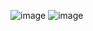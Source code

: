 ![image](https://user-images.githubusercontent.com/96706849/168430439-61b9013b-ec44-4dc8-a127-aa5a220a10ec.png)
![image](https://user-images.githubusercontent.com/96706849/168430446-e8f76fae-f5b6-4b33-88d3-1bacd5de6669.png)

